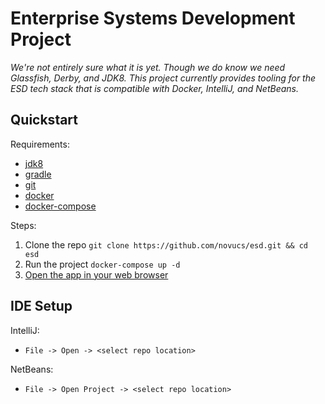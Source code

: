 # Enterprise Systems Development Project
*We're not entirely sure what it is yet. Though we do know we need Glassfish,
Derby, and JDK8. This project currently provides tooling for the ESD tech stack
that is compatible with Docker, IntelliJ, and NetBeans.*

## Quickstart
Requirements:
* [jdk8](https://www.oracle.com/technetwork/java/javase/downloads/jdk8-downloads-2133151.html)
* [gradle](https://gradle.org/install/)
* [git](https://git-scm.com/)
* [docker](https://docs.docker.com/get-started/)
* [docker-compose](https://docs.docker.com/compose/)

Steps:
1. Clone the repo `git clone https://github.com/novucs/esd.git && cd esd`
2. Run the project `docker-compose up -d`
3. [Open the app in your web browser](http://localhost:8080/app/)

## IDE Setup
IntelliJ:
* `File -> Open -> <select repo location>`

NetBeans:
* `File -> Open Project -> <select repo location>`
